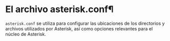 # El archivo asterisk.conf¶
`asterisk.conf` se utiliza para configurar las ubicaciones de los directorios y archivos utilizados por Asterisk, así como opciones relevantes para el núcleo de Asterisk.